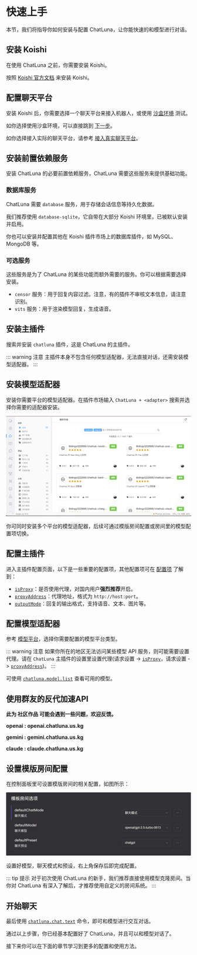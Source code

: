# 快速上手

本节，我们将指导你如何安装与配置 ChatLuna，让你能快速的和模型进行对话。

## 安装 Koishi

在使用 ChatLuna 之前，你需要安装 Koishi。

按照 [Koishi 官方文档](https://koishi.chat/zh-CN/) 来安装 Koishi。

## 配置聊天平台

安装 Koishi 后，你需要选择一个聊天平台来接入机器人，或使用 [沙盒环境](https://koishi.chat/zh-CN/manual/console/sandbox.html) 测试。

如你选择使用沙盒环境，可以直接跳到 [下一步](/guide/getting-started.html#安装前置依赖插件)。

如你选择接入实际的聊天平台，请参考 [接入真实聊天平台](https://koishi.chat/zh-CN/manual/usage/adapter.html#%E6%8E%A5%E5%85%A5%E7%9C%9F%E5%AE%9E%E8%81%8A%E5%A4%A9%E5%B9%B3%E5%8F%B0)。

## 安装前置依赖服务

安装 ChatLuna 的必要前置依赖服务，ChatLuna 需要这些服务来提供基础功能。

### 数据库服务

ChatLuna 需要 `database` 服务，用于存储会话信息等持久化数据。

我们推荐使用 `database-sqlite`，它自带在大部分 Koishi 环境里，已被默认安装并启用。

你也可以安装并配置其他在 Koishi 插件市场上的数据库插件，如 MySQL、MongoDB 等。

### 可选服务

这些服务是为了 ChatLuna 的某些功能而额外需要的服务。你可以根据需要选择安装。

- `censor` 服务：用于回复内容过滤。注意，有的插件不审核文本信息，请注意识别。
- `vits` 服务：用于渲染模型回复，生成语音。

## 安装主插件

搜索并安装 `chatluna` 插件，这是 ChatLuna 的主插件。

::: warning 注意
主插件本身不包含任何模型适配器，无法直接对话，还需安装模型适配器。
:::

## 安装模型适配器

安装你需要平台的模型适配器。在插件市场输入 `ChatLuna + <adapter>` 搜索并选择你需要的适配器安装。

![image](../public/images/plugin_market_pic1.png)

你可同时安装多个平台的模型适配器，后续可通过模版房间配置或房间里的模型配置项切换。

## 配置主插件

进入主插件配置页面，以下是一些重要的配置项，其他配置项可在 [配置项](/guide/useful-configurations) 了解到：

- [`isProxy`](/guide/useful-configurations#代理设置)：是否使用代理，对国内用户**强烈推荐**开启。
- [`proxyAddress`](/guide/useful-configurations#代理设置)：代理地址，格式为 `http://host:port`。
- [`outputMode`](/guide/useful-configurations#回复选项)：回复的输出格式，支持语音、文本、图片等。

## 配置模型适配器

参考 [模型平台](./configure-model-platform/introduction.md)，选择你需要配置的模型平台类型。

::: warning 注意
如果你所在的地区无法访问某些模型 API 服务，则可能需要设置代理。请在 `ChatLuna` 主插件的设置里设置代理(请求设置 -> [`isProxy`](./useful-configurations#isproxy)，请求设置 -> [`proxyAddress`](./useful-configurations#proxyaddress))。
:::

可使用 [`chatluna.model.list`](./useful-commands.md#列出语言模型列表) 查看可用的模型。

## 使用群友的反代加速API

**此为 社区作品 可能会遇到一些问题，欢迎反馈。**

**openai : openai.chatluna.us.kg**

**gemini : gemini.chatluna.us.kg**

**claude : claude.chatluna.us.kg**


## 设置模版房间配置

在控制面板里可设置模版房间的相关配置，如图所示：

![images](../public/images/plugin_template_room.png)

设置好模型，聊天模式和预设，右上角保存后即完成配置。

::: tip 提示
对于初次使用 ChatLuna 的新手，我们推荐直接使用模型克隆房间。当你对 ChatLuna 有深入了解后，才推荐使用自定义的房间系统。
:::

## 开始聊天

最后使用 [`chatluna.chat.text`](/guide/useful-commands#模型对话) 命令，即可和模型进行交互对话。

通过以上步骤，你已经基本配置好了 ChatLuna，并且可以和模型对话了。

接下来你可以在下面的章节学习到更多的配置和使用方法。

